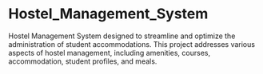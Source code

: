# Hostel_Management_System
Hostel Management System designed to streamline and optimize the administration of student accommodations. This project addresses various aspects of hostel management, including amenities, courses, accommodation, student profiles, and meals.
